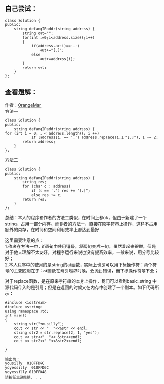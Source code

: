 ## 自己尝试：  
```
class Solution {
public:
    string defangIPaddr(string address) {
        string out="";
        for(int i=0;i<address.size();i++)
        {
            if(address.at(i)=='.')
                out+="[.]";
            else
                out+=address[i];
        }
        return out;
    }
};
```

## 查看题解：  
作者：[OrangeMan](https://leetcode-cn.com/problems/defanging-an-ip-address/solution/cshuang-bai-by-orange-32/)  
方法一：
```
class Solution {
public:
    string defangIPaddr(string address) {
for (int i = 0; i < address.length(); i ++) 
            if (address[i] == '.') address.replace(i,1,"[.]"), i += 2;
        return address;
    }
};
```
方法二：
```
class Solution {
public:
    string defangIPaddr(string address) {
        string res;
        for (char c : address) 
            if (c == '.') res += "[.]";
            else res += c;
        return res;
    }
};
```
总结：本人的程序和作者的方法二类似，在时间上都ok，但由于新建了一个string，占用一部分内存。而作者的方法一，直接在原字符串上操作，这样不占用额外的内存，在时间和空间利用效率上都达到最好

这里需要注意的点：  
1.作者在方法一中，if语句中使用逗号，将两句变成一句，虽然看起来很酷，但是对于他人理解不太友好，对程序运行来说也没有提高效率，一般来说，用分号比较好；   
2.本人程序中的使用的是string的at函数，实际上也是可以用下标操作符：两个符号的主要区别在于：at函数在索引越界时候，会抛出错误，而下标操作符号不会；

对于replace函数，是在原来字符串的本身上操作，我们可以看到basic_string 中源代码传入的是引用；但是在返回的时候又在内存中创建了一个副本。如下代码所示：
```
#include <iostream>
#include <string>
using namespace std;
int main()
{
	string str("yousilly");
	cout << str << "  "<<&str << endl;
	string str2 = str.replace(2, 1, "yes");
	cout << str<<"  "<< &str<<endl;
	cout << str2<<" "<<&str2<<endl;

}

输出为：
yousilly  010FFD6C
yoyessilly  010FFD6C
yoyessilly 010FFD48
请按任意键继续. . .
```

